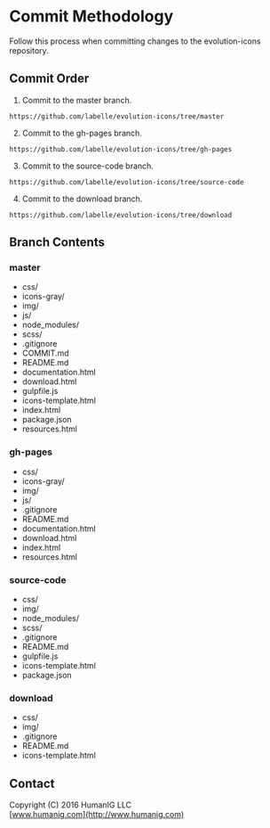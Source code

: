 # Commit Methodology
Follow this process when committing changes to the evolution-icons repository.


## Commit Order

1. Commit to the master branch.

 ```
https://github.com/labelle/evolution-icons/tree/master
```

2. Commit to the gh-pages branch.

 ```
https://github.com/labelle/evolution-icons/tree/gh-pages
```

3. Commit to the source-code branch.

 ```
https://github.com/labelle/evolution-icons/tree/source-code
```

4. Commit to the download branch.

 ```
https://github.com/labelle/evolution-icons/tree/download
```

## Branch Contents


### master

* css/
* icons-gray/
* img/
* js/
* node_modules/
* scss/
* .gitignore
* COMMIT.md
* README.md
* documentation.html
* download.html
* gulpfile.js
* icons-template.html
* index.html
* package.json
* resources.html



### gh-pages

* css/
* icons-gray/
* img/
* js/
* .gitignore
* README.md
* documentation.html
* download.html
* index.html
* resources.html


### source-code

* css/
* img/
* node_modules/
* scss/
* .gitignore
* README.md
* gulpfile.js
* icons-template.html
* package.json


### download

* css/
* img/
* .gitignore
* README.md
* icons-template.html


## Contact
Copyright (C) 2016 HumanIG LLC<br>
[www.humanig.com](http://www.humanig.com)<br>
